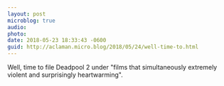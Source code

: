 ```yaml
---
layout: post
microblog: true
audio: 
photo: 
date: 2018-05-23 18:33:43 -0600
guid: http://aclaman.micro.blog/2018/05/24/well-time-to.html
---
```

Well, time to file Deadpool 2 under "films that simultaneously extremely violent and surprisingly heartwarming".
